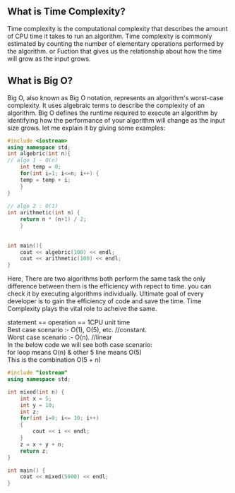 ## What is Time Complexity?
Time complexity is the computational complexity that describes the amount of CPU time it takes to run an algorithm. Time complexity is commonly estimated by counting the number of elementary operations performed by the algorithm.
or
Fuction that gives us the relationship about how the time will grow as the input grows.

## What is Big O?
Big O, also known as Big O notation, represents an algorithm's worst-case complexity. It uses algebraic terms to describe the complexity of an algorithm. Big O defines the runtime required to execute an algorithm by identifying how the performance of your algorithm will change as the input size grows.
let me explain it by giving some examples:

```c++
#include <iostream>
using namespace std;
int algebric(int n){
// algo 1 - O(n)
	int temp = 0;
	for(int i=1; i<=n; i++) {
	temp = temp + i;
	}
}
	
// algo 2 : O(1)
int arithmetic(int n) {
	return n * (n+1) / 2;
	}
	
	
int main(){
    cout << algebric(100) << endl;
    cout << arithmetic(100) << endl;
}
```
Here, There are two algorithms both perform the same task the only difference between them is the efficiency with repect to time. you can check it by executing algorithms individually.
Ultimate goal of every developer is to gain the efficiency of code and save the time. Time Complexity plays the vital role to acheive the same.


statement == operation == 1CPU unit time\
Best case scenario :- O(1), O(5), etc. //constant.\
Worst case scenario :- O(n). //linear\
In the below code we will see both case scenario:\
for loop means O(n) & other  5 line means O(5)\
This is the combination O(5 + n)

```c++
#include "iostream"
using namespace std;

int mixed(int n) {
	int x = 5;
	int y = 10;
	int z;
	for(int i=0; i<= 10; i++)
	{
		cout << i << endl;
	}
	z = x + y + n;
	return z;
}

int main() {
	cout << mixed(5000) << endl;
}
```

